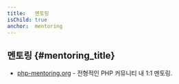 ```yaml
---
title:   멘토링
isChild: true
anchor:  mentoring
---
```


## 멘토링 {#mentoring_title}

* [php-mentoring.org](http://php-mentoring.org/) - 전형적인 PHP 커뮤니티 내 1:1 멘토링.
